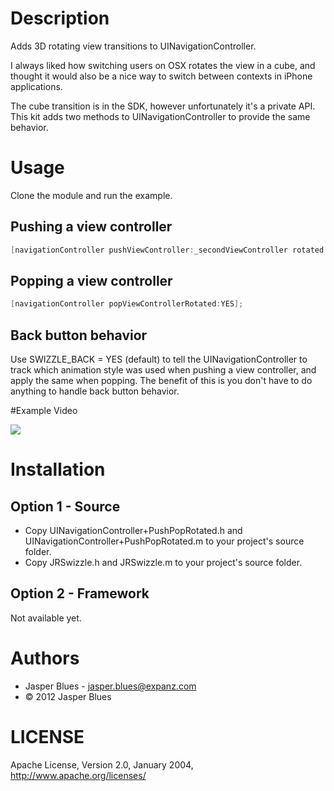 # Description

Adds 3D rotating view transitions to UINavigationController. 

I always liked how switching users on OSX rotates the view in a cube, and thought it would also be a nice way to switch
between contexts in iPhone applications. 

The cube transition is in the SDK, however unfortunately it's a private API. This kit adds two methods to 
UINavigationController to provide the same behavior. 

# Usage

Clone the module and run the example. 

## Pushing a view controller

```objective-c 
[navigationController pushViewController:_secondViewController rotated:YES];
```

## Popping a view controller 

```objective-c
[navigationController popViewControllerRotated:YES];
```

## Back button behavior 

Use SWIZZLE_BACK = YES (default) to tell the UINavigationController to track which animation style was used when 
pushing a view controller, and apply the same when popping. The benefit of this is you don't have to do anything to 
handle back button behavior. 

#Example Video

<img src="https://github.com/downloads/jasperblues/Round-and-Round-Kit/round-and-round-kit1.gif"/>

# Installation

## Option 1 - Source

* Copy UINavigationController+PushPopRotated.h and UINavigationController+PushPopRotated.m to your project's source 
folder. 
* Copy JRSwizzle.h and JRSwizzle.m to your project's source folder. 

## Option 2 - Framework

Not available yet. 

# Authors

* Jasper Blues - jasper.blues@expanz.com
* © 2012 Jasper Blues

# LICENSE

Apache License, Version 2.0, January 2004, http://www.apache.org/licenses/


